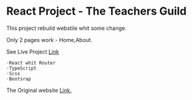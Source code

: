# React Project - The Teachers Guild

This project rebuild webstile whit some change.

Only 2 pages work - Home,About.

See Live Project [Link](https://avivabachi.github.io/TeachersGuild/)
```
·React whit Router
·TypeScript
·Scss
·Bootsrap
```
The Original website [Link.](https://www.teachersguild.org/)
